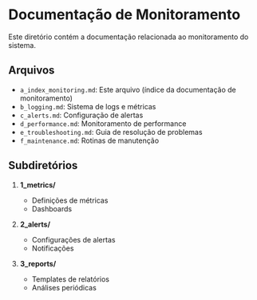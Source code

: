 # Documentação de Monitoramento

Este diretório contém a documentação relacionada ao monitoramento do sistema.

## Arquivos

- `a_index_monitoring.md`: Este arquivo (índice da documentação de monitoramento)
- `b_logging.md`: Sistema de logs e métricas
- `c_alerts.md`: Configuração de alertas
- `d_performance.md`: Monitoramento de performance
- `e_troubleshooting.md`: Guia de resolução de problemas
- `f_maintenance.md`: Rotinas de manutenção

## Subdiretórios

1. **1_metrics/**

   - Definições de métricas
   - Dashboards

2. **2_alerts/**

   - Configurações de alertas
   - Notificações

3. **3_reports/**
   - Templates de relatórios
   - Análises periódicas
